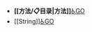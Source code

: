 - **[[方法/📋目录|方法]]**[♿GO](https://github.com/FourteenD/Note/blob/main/方法/📋目录.md)
- [[String]][♿GO](https://github.com/FourteenD/Note/blob/main/技术/语言/JavaScript/内置对象/String/String.md)
